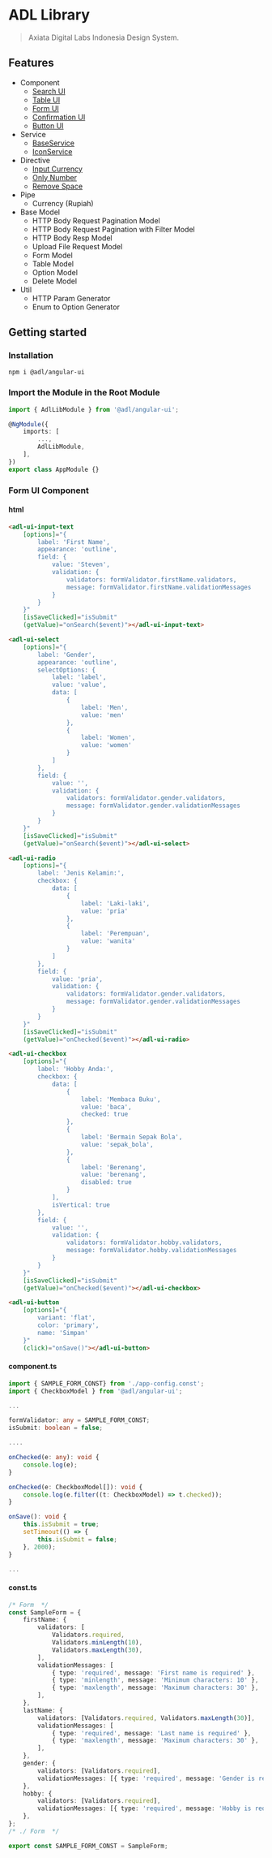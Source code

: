 # ADL Library

> Axiata Digital Labs Indonesia Design System.

## Features

- Component
  - [Search UI](https://github.com/abudygold/Angular-UI?tab=readme-ov-file#search-ui-component)
  - [Table UI](https://github.com/abudygold/Angular-UI/blob/main/README-TABLE.md)
  - [Form UI](https://github.com/abudygold/Angular-UI/blob/main/README-FORM.md)
  - [Confirmation UI](https://github.com/abudygold/Angular-UI/blob/main/README-CONFIRMATION.md)
  - [Button UI](https://github.com/abudygold/Angular-UI?tab=readme-ov-file#button-ui-component)
- Service
  - [BaseService](https://github.com/abudygold/Angular-UI/blob/main/README-SERVICE.md#base-service)
  - [IconService](https://github.com/abudygold/Angular-UI/blob/main/README-SERVICE.md#icon-service)
- Directive
  - [Input Currency](https://github.com/abudygold/Angular-UI/blob/main/README-DIRECTIVE.md#input-currency)
  - [Only Number](https://github.com/abudygold/Angular-UI/blob/main/README-DIRECTIVE.md#only-number)
  - [Remove Space](https://github.com/abudygold/Angular-UI/blob/main/README-DIRECTIVE.md#remove-space)
- Pipe
  - Currency (Rupiah)
- Base Model
  - HTTP Body Request Pagination Model
  - HTTP Body Request Pagination with Filter Model
  - HTTP Body Resp Model
  - Upload File Request Model
  - Form Model
  - Table Model
  - Option Model
  - Delete Model
- Util
  - HTTP Param Generator
  - Enum to Option Generator

## Getting started

### Installation

```shell
npm i @adl/angular-ui
```

### Import the Module in the Root Module

```typescript
import { AdlLibModule } from '@adl/angular-ui';

@NgModule({
	imports: [
		...,
		AdlLibModule,
	],
})
export class AppModule {}
```

### Form UI Component

#### html

```html
<adl-ui-input-text
	[options]="{
        label: 'First Name',
        appearance: 'outline',
        field: {
            value: 'Steven',
            validation: {
                validators: formValidator.firstName.validators,
                message: formValidator.firstName.validationMessages
            }
        }
    }"
	[isSaveClicked]="isSubmit"
	(getValue)="onSearch($event)"></adl-ui-input-text>

<adl-ui-select
	[options]="{
        label: 'Gender',
        appearance: 'outline',
        selectOptions: {
            label: 'label',
            value: 'value',
            data: [
                {
                    label: 'Men',
                    value: 'men'
                },
                {
                    label: 'Women',
                    value: 'women'
                }
            ]
        },
        field: {
            value: '',
            validation: {
                validators: formValidator.gender.validators,
                message: formValidator.gender.validationMessages
            }
        }
    }"
	[isSaveClicked]="isSubmit"
	(getValue)="onSearch($event)"></adl-ui-select>

<adl-ui-radio
	[options]="{
        label: 'Jenis Kelamin:',
        checkbox: {
            data: [
                {
                    label: 'Laki-laki',
                    value: 'pria'
                },
                {
                    label: 'Perempuan',
                    value: 'wanita'
                }
            ]
        },
        field: {
            value: 'pria',
            validation: {
                validators: formValidator.gender.validators,
                message: formValidator.gender.validationMessages
            }
        }
    }"
	[isSaveClicked]="isSubmit"
	(getValue)="onChecked($event)"></adl-ui-radio>

<adl-ui-checkbox
	[options]="{
        label: 'Hobby Anda:',
        checkbox: {
            data: [
                {
                    label: 'Membaca Buku',
                    value: 'baca',
                    checked: true
                },
                {
                    label: 'Bermain Sepak Bola',
                    value: 'sepak_bola',
                },
                {
                    label: 'Berenang',
                    value: 'berenang',
                    disabled: true
                }
            ],
            isVertical: true
        },
        field: {
            value: '',
            validation: {
                validators: formValidator.hobby.validators,
                message: formValidator.hobby.validationMessages
            }
        }
    }"
	[isSaveClicked]="isSubmit"
	(getValue)="onChecked($event)"></adl-ui-checkbox>

<adl-ui-button
	[options]="{
        variant: 'flat',
        color: 'primary',
        name: 'Simpan'
    }"
	(click)="onSave()"></adl-ui-button>
```

#### component.ts

```typescript
import { SAMPLE_FORM_CONST} from './app-config.const';
import { CheckboxModel } from '@adl/angular-ui';

...

formValidator: any = SAMPLE_FORM_CONST;
isSubmit: boolean = false;

....

onChecked(e: any): void {
    console.log(e);
}

onChecked(e: CheckboxModel[]): void {
    console.log(e.filter((t: CheckboxModel) => t.checked));
}

onSave(): void {
    this.isSubmit = true;
    setTimeout(() => {
        this.isSubmit = false;
    }, 2000);
}

...
```

#### const.ts

```typescript
/* Form  */
const SampleForm = {
	firstName: {
		validators: [
			Validators.required,
			Validators.minLength(10),
			Validators.maxLength(30),
		],
		validationMessages: [
			{ type: 'required', message: 'First name is required' },
			{ type: 'minlength', message: 'Minimum characters: 10' },
			{ type: 'maxlength', message: 'Maximum characters: 30' },
		],
	},
	lastName: {
		validators: [Validators.required, Validators.maxLength(30)],
		validationMessages: [
			{ type: 'required', message: 'Last name is required' },
			{ type: 'maxlength', message: 'Maximum characters: 30' },
		],
	},
	gender: {
		validators: [Validators.required],
		validationMessages: [{ type: 'required', message: 'Gender is required' }],
	},
	hobby: {
		validators: [Validators.required],
		validationMessages: [{ type: 'required', message: 'Hobby is required' }],
	},
};
/* ./ Form  */

export const SAMPLE_FORM_CONST = SampleForm;
```

